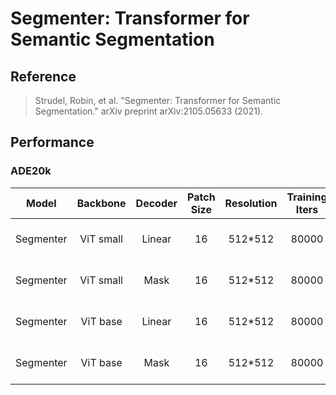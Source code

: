 # Segmenter: Transformer for Semantic Segmentation

## Reference

> Strudel, Robin, et al. "Segmenter: Transformer for Semantic Segmentation." arXiv preprint arXiv:2105.05633 (2021).

## Performance

### ADE20k

| Model | Backbone | Decoder | Patch Size | Resolution | Training Iters | mIoU(slice) | Links |
| :-:   | :-:      | :-:     | :-:        | :-:        | :-:            | :-:         | :-:   |
| Segmenter | ViT small | Linear  | 16 | 512*512 | 80000 | 45.48 | [model](https://paddleseg.bj.bcebos.com/dygraph/ade20k/segmenter_vit_small_linear_ade20k_512x512_160k/model.pdparams) \| [log](https://paddleseg.bj.bcebos.com/dygraph/ade20k/segmenter_vit_small_linear_ade20k_512x512_160k/train.log) \| [vdl](https://www.paddlepaddle.org.cn/paddle/visualdl/service/app/scalar?id=4dc954a9b774e4807c07c511c04ce0f6) |
| Segmenter | ViT small | Mask    | 16 | 512*512 | 80000 | 45.15 | [model](https://paddleseg.bj.bcebos.com/dygraph/ade20k/segmenter_vit_small_mask_ade20k_512x512_160k/model.pdparams) \| [log](https://paddleseg.bj.bcebos.com/dygraph/ade20k/segmenter_vit_small_mask_ade20k_512x512_160k/train.log) \| [vdl](https://www.paddlepaddle.org.cn/paddle/visualdl/service/app/scalar?id=0fdd5191ecec56bbdf08259cc6c32a21) |
| Segmenter | ViT base  | Linear  | 16 | 512*512 | 80000 | 48.13 | [model](https://paddleseg.bj.bcebos.com/dygraph/ade20k/segmenter_vit_base_linear_ade20k_512x512_160k/model.pdparams) \| [log](https://paddleseg.bj.bcebos.com/dygraph/ade20k/segmenter_vit_base_linear_ade20k_512x512_160k/train.log) \| [vdl](https://www.paddlepaddle.org.cn/paddle/visualdl/service/app/index?id=992f38b3f937de87dc74a888d217f53e) |
| Segmenter | ViT base  | Mask    | 16 | 512*512 | 80000 | 48.49 | [model](https://paddleseg.bj.bcebos.com/dygraph/ade20k/segmenter_vit_base_mask_ade20k_512x512_160k/model.pdparams) \| [log](https://paddleseg.bj.bcebos.com/dygraph/ade20k/segmenter_vit_base_mask_ade20k_512x512_160k/train.log) \| [vdl](https://www.paddlepaddle.org.cn/paddle/visualdl/service/app/scalar?id=16a7380069b6435bdf6e566dcc7f4a6b) |
